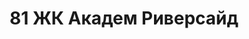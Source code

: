 ---
title: '81 ЖК Академ Риверсайд'
description: 'С верхних этажей домов комплекса открывается отличный вид на окрестности района.'
image: '/public/81 дом/7V6-B3M7-8Q (1).webp'
---